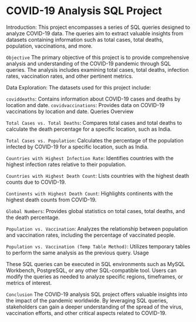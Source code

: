 # COVID-19 Analysis SQL Project

Introduction: This project encompasses a series of SQL queries designed to analyze COVID-19 data. The queries aim to extract valuable insights from datasets containing information such as total cases, total deaths, population, vaccinations, and more.

`Objective`
The primary objective of this project is to provide comprehensive analysis and understanding of the COVID-19 pandemic through SQL queries. The analysis includes examining total cases, total deaths, infection rates, vaccination rates, and other pertinent metrics.

Data Exploration:
The datasets used for this project include:

`coviddeaths`: Contains information about COVID-19 cases and deaths by location and date.
`covidvaccinations`: Provides data on COVID-19 vaccinations by location and date.
Queries Overview 

`Total Cases vs. Total Deaths`:  Compares total cases and total deaths to calculate the death percentage for a specific location, such as India.

`Total Cases vs. Population`:  Calculates the percentage of the population infected by COVID-19 for a specific location, such as India.

`Countries with Highest Infection Rate`:  Identifies countries with the highest infection rates relative to their population.

`Countries with Highest Death Count`:  Lists countries with the highest death counts due to COVID-19.

`Continents with Highest Death Count`:  Highlights continents with the highest death counts from COVID-19.

`Global Numbers`:  Provides global statistics on total cases, total deaths, and the death percentage.

`Population vs. Vaccination`: Analyzes the relationship between population and vaccination rates, including the percentage of vaccinated people.

`Population vs. Vaccination (Temp Table Method)`: Utilizes temporary tables to perform the same analysis as the previous query.
Usage

These SQL queries can be executed in SQL environments such as MySQL Workbench, PostgreSQL, or any other SQL-compatible tool. Users can modify the queries as needed to analyze specific regions, timeframes, or metrics of interest.

`Conclusion`
The COVID-19 analysis SQL project offers valuable insights into the impact of the pandemic worldwide. By leveraging SQL queries, stakeholders can gain a deeper understanding of the spread of the virus, vaccination efforts, and other critical aspects related to COVID-19.

